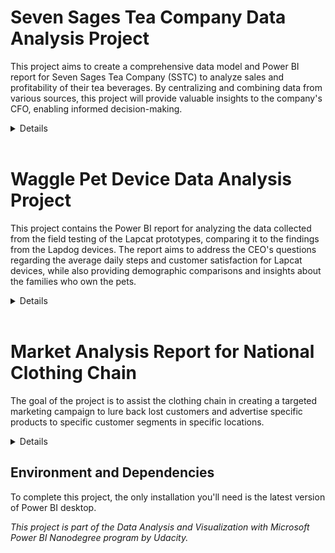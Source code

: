 # Seven Sages Tea Company Data Analysis Project
This project aims to create a comprehensive data model and Power BI report for Seven Sages Tea Company (SSTC) to analyze sales and profitability of their tea beverages. By centralizing and combining data from various sources, this project will provide valuable insights to the company's CFO, enabling informed decision-making.

<details>

## Project Overview
As a junior BI developer at SSTC, your task is to transform fragmented sales files and product records into a unified data model. This will enable the CFO to gain insights into product performance and make informed decisions. The project also involves considering currency conversion for sales in different regions and aligning with the company's fiscal calendar.

## Scenario
SSTC is a growing tea company located near Seattle, Washington (USA). The CFO recognizes the need to consolidate and analyze the sales data to gain a deeper understanding of the company's product performance. Currently, there is limited visibility on which tea beverages generate the highest profitability, apart from the flagship product, Bamboo Grove Tea.

The data collection process within the company is fragmented, making it difficult to assess the profitability of all products accurately. Additionally, SSTC operates in both Washington State (USD) and British Columbia (CAD), requiring consideration of currency conversion. Furthermore, the company follows a fiscal calendar, which needs to be taken into account while building the data model.

## Key Objectives
- Consolidate and centralize sales data and product records.
- Analyze the sales and profitability of different tea beverages.
- Enable the CFO to make informed decisions about product performance.
- Incorporate currency conversion for sales in different regions.
- Account for the fiscal calendar to align reporting and analysis.

## Benefits
- Enhanced visibility into tea beverage sales and profitability.
- Streamlined data analysis and reporting processes.
- Informed decision-making regarding product performance.
- Improved understanding of each tea beverage's contribution to overall success.

</details>
<br>

# Waggle Pet Device Data Analysis Project
This project contains the Power BI report for analyzing the data collected from the field testing of the Lapcat prototypes, comparing it to the findings from the Lapdog devices. The report aims to address the CEO's questions regarding the average daily steps and customer satisfaction for Lapcat devices, while also providing demographic comparisons and insights about the families who own the pets.

<details>

## Project Overview
Waggle is a startup that specializes in smart devices for pets. The Lapdog, a fitness collar for dogs, has been incredibly successful, with positive reviews and increasing sales. Inspired by this success, Waggle's CEO wants to explore the viability of a feline version called Lapcat. To gather insights, the product team distributed 1,000 Lapcat prototypes for field testing.

As a business intelligence analyst at Waggle, your task is to create a boardroom-ready Power BI report that tells the story of how the Lapcat data compares to the Lapdog findings. This report will play a crucial role in influencing the CEO's decision on whether Lapcat should be pursued further or not.

## Business Requests
The CEO and Chief Marketing Officer have specific requests for the report:

1- **CEO's Questions**:
- Did the average daily steps increase for cats wearing the Lapcat device, similar to dogs wearing the Lapdog device?
- Were owners of Lapcat devices as satisfied with the product as Lapdog owners?
  
2- **CMO's Branding Request**:

- Ensure the report is "on-brand" by using colors from the Waggle color palette.
Incorporate the Waggle logo and other approved company logos and icons.

3- **Product Team's Requests**:

- Include demographic comparisons between dogs and cats using Waggle devices.
- Provide insights about the families who own the pets.
- Utilize at least 7 different Power BI visualizations.
- Implement buttons for navigation between pages and/or bookmarks.
- Provide slicers to allow users to filter and explore the data.
</details>
<br>

# Market Analysis Report for National Clothing Chain

The goal of the project is to assist the clothing chain in creating a targeted marketing campaign to lure back lost customers and advertise specific products to specific customer segments in specific locations.

<details>


## Project Description
The national clothing chain is experiencing flat sales and wants to revitalize its business by targeting lost customers with a tailored marketing campaign. To achieve this, the clothing chain requires an analysis to determine the best product to advertise to each customer. The three products under consideration are:

- Shirt: $25
- Sweater: $100
- Leather Bag: $1,000
  
By conducting a comprehensive market analysis, the report aims to provide insights into customer preferences and purchasing behavior, enabling the clothing chain to make data-driven decisions for their marketing strategy. Based on the analysis, recommends the best product to advertise to each customer segment, considering their preferences and potential profitability.

</details>


## Environment and Dependencies
To complete this project, the only installation you'll need is the latest version of Power BI desktop. 

*This project is part of the Data Analysis and Visualization with Microsoft Power BI Nanodegree program by Udacity.*